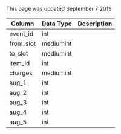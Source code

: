 This page was updated September 7 2019

| Column    | Data Type | Description |
| --------- | --------- | ----------- |
| event_id  | int       |             |
| from_slot | mediumint |             |
| to_slot   | mediumint |             |
| item_id   | int       |             |
| charges   | mediumint |             |
| aug_1     | int       |             |
| aug_2     | int       |             |
| aug_3     | int       |             |
| aug_4     | int       |             |
| aug_5     | int       |             |